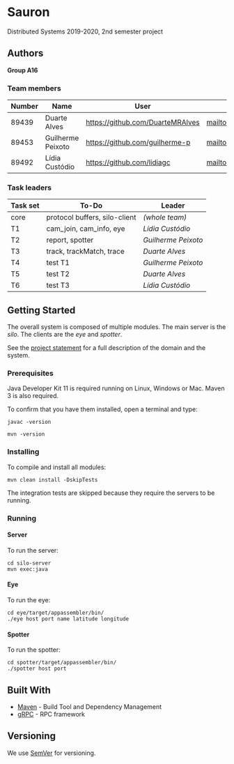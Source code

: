 # Sauron

Distributed Systems 2019-2020, 2nd semester project


## Authors

**Group A16**

### Team members

| Number | Name              | User                                 | Email                                         |
| -------|-------------------|--------------------------------------|-----------------------------------------------|
| 89439  | Duarte Alves      | <https://github.com/DuarteMRAlves>   | <mailto:duartemalves@tecnico.ulisboa.pt>      |
| 89453  | Guilherme Peixoto | <https://github.com/guilherme-p>     | <mailto:guilherme.peixoto@tecnico.ulisboa.pt> |
| 89492  | Lídia Custódio    | <https://github.com/lidiagc>         | <mailto:lidiagcustodio@tecnico.ulisboa.pt>    |

### Task leaders

| Task set | To-Do                         | Leader              |
| ---------|-------------------------------| --------------------|
| core     | protocol buffers, silo-client | _(whole team)_      |
| T1       | cam_join, cam_info, eye       | _Lídia Custódio_    |
| T2       | report, spotter               | _Guilherme Peixoto_ |
| T3       | track, trackMatch, trace      | _Duarte Alves_      |
| T4       | test T1                       | _Guilherme Peixoto_ |
| T5       | test T2                       | _Duarte Alves_      |
| T6       | test T3                       | _Lídia Custódio_    |


## Getting Started

The overall system is composed of multiple modules.
The main server is the _silo_.
The clients are the _eye_ and _spotter_.

See the [project statement](https://github.com/tecnico-distsys/Sauron/blob/master/README.md) for a full description of the domain and the system.

### Prerequisites

Java Developer Kit 11 is required running on Linux, Windows or Mac.
Maven 3 is also required.

To confirm that you have them installed, open a terminal and type:

```
javac -version

mvn -version
```

### Installing

To compile and install all modules:

```
mvn clean install -DskipTests
```

The integration tests are skipped because they require the servers to be running.


### Running

#### Server

To run the server:

```
cd silo-server
mvn exec:java
```

#### Eye

To run the eye:

```
cd eye/target/appassembler/bin/
./eye host port name latitude longitude
```

#### Spotter

To run the spotter:

```
cd spotter/target/appassembler/bin/
./spotter host port
```

## Built With

* [Maven](https://maven.apache.org/) - Build Tool and Dependency Management
* [gRPC](https://grpc.io/) - RPC framework


## Versioning

We use [SemVer](http://semver.org/) for versioning. 
